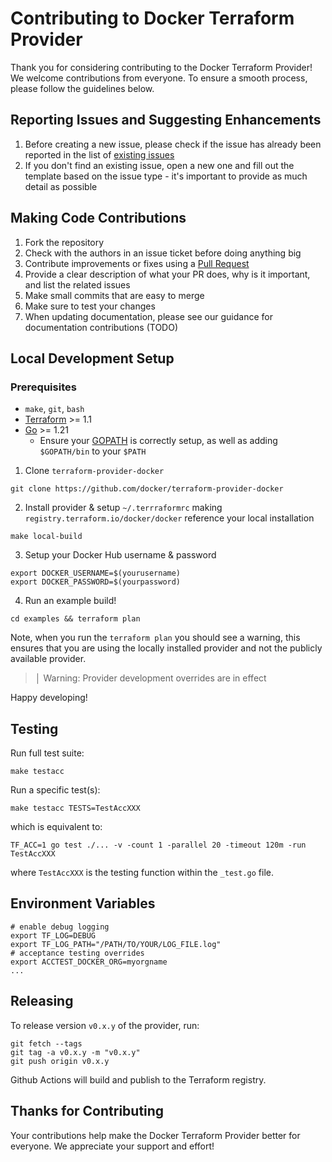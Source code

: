 # Contributing to Docker Terraform Provider

Thank you for considering contributing to the Docker Terraform Provider! We welcome contributions from everyone. To ensure a smooth process, please follow the guidelines below.

## Reporting Issues and Suggesting Enhancements

1. Before creating a new issue, please check if the issue has already been reported in the list of [existing issues](https://github.com/docker/terraform-provider-docker/issues)
2. If you don't find an existing issue, open a new one and fill out the template based on the issue type - it's important to provide as much detail as possible

## Making Code Contributions

1. Fork the repository
2. Check with the authors in an issue ticket before doing anything big
3. Contribute improvements or fixes using a [Pull Request](https://github.com/docker/terraform-provider-docker/pulls)
4. Provide a clear description of what your PR does, why is it important, and list the related issues
5. Make small commits that are easy to merge
6. Make sure to test your changes
7. When updating documentation, please see our guidance for documentation contributions (TODO)

## Local Development Setup

### Prerequisites

- `make`, `git`, `bash`
- [Terraform](https://developer.hashicorp.com/terraform/downloads) >= 1.1
- [Go](https://golang.org/doc/install) >= 1.21
  - Ensure your [GOPATH](http://golang.org/doc/code.html#GOPATH) is correctly setup, as well as adding `$GOPATH/bin` to your `$PATH`

1. Clone `terraform-provider-docker`

```shell
git clone https://github.com/docker/terraform-provider-docker
```

2. Install provider & setup `~/.terrraformrc` making `registry.terraform.io/docker/docker` reference your local installation

```shell
make local-build
```

3. Setup your Docker Hub username & password

```shell
export DOCKER_USERNAME=$(yourusername)
export DOCKER_PASSWORD=$(yourpassword)
```

4. Run an example build!

```shell
cd examples && terraform plan
```

Note, when you run the `terraform plan` you should see a warning, this ensures that you are using the locally installed provider and not the publicly available provider.

> │ Warning: Provider development overrides are in effect

Happy developing!

## Testing

Run full test suite:

```shell
make testacc
```

Run a specific test(s):

```shell
make testacc TESTS=TestAccXXX
```

which is equivalent to:

```shell
TF_ACC=1 go test ./... -v -count 1 -parallel 20 -timeout 120m -run TestAccXXX
```

where `TestAccXXX` is the testing function within the `_test.go` file.

## Environment Variables

```shell
# enable debug logging
export TF_LOG=DEBUG
export TF_LOG_PATH="/PATH/TO/YOUR/LOG_FILE.log"
# acceptance testing overrides
export ACCTEST_DOCKER_ORG=myorgname
...
```

## Releasing

To release version `v0.x.y` of the provider, run:

```
git fetch --tags
git tag -a v0.x.y -m "v0.x.y"
git push origin v0.x.y
```

Github Actions will build and publish to the Terraform registry.

## Thanks for Contributing

Your contributions help make the Docker Terraform Provider better for everyone. We appreciate your support and effort!
